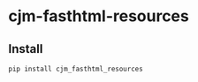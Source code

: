# cjm-fasthtml-resources


<!-- WARNING: THIS FILE WAS AUTOGENERATED! DO NOT EDIT! -->

## Install

``` bash
pip install cjm_fasthtml_resources
```
